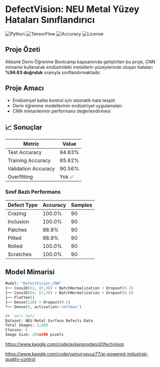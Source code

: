 # DefectVision: NEU Metal Yüzey Hataları Sınıflandırıcı

![Python](https://img.shields.io/badge/Python-3.11-blue)
![TensorFlow](https://img.shields.io/badge/TensorFlow-2.15-orange)
![Accuracy](https://img.shields.io/badge/Accuracy-94.63%25-brightgreen)
![License](https://img.shields.io/badge/License-MIT-green)

## Proje Özeti
Akbank Derin Öğrenme Bootcamp kapsamında geliştirilen bu proje, CNN mimarisi kullanarak endüstrideki metallerin yüzeylerinde oluşan hataları **%94.63 doğruluk** oranıyla sınıflandırmaktadır.

## Proje Amacı
-  Endüstriyel kalite kontrol için otomatik hata tespiti
-  Derin öğrenme modellerinin endüstriyel uygulamaları
-  CNN mimarilerinin performans değerlendirmesi

## 📈 Sonuçlar
| Metric | Value |
|--------|-------|
| Test Accuracy | 94.63% |
| Training Accuracy | 85.62% |
| Validation Accuracy | 90.56% |
| Overfitting | Yok ✅ |

### Sınıf Bazlı Performans
| Defect Type | Accuracy | Samples |
|-------------|----------|---------|
| Crazing | 100.0% | 90 |
| Inclusion | 100.0% | 90 |
| Patches | 98.9% | 90 |
| Pitted | 98.9% | 90 |
| Rolled | 100.0% | 90 |
| Scratches | 100.0% | 90 |

##  Model Mimarisi
```python
Model: "DefectVision_CNN"
├── Conv2D(32, (3,3)) + BatchNormalization + Dropout(0.3)
├── Conv2D(64, (3,3)) + BatchNormalization + Dropout(0.4)
├── Flatten()
├── Dense(128) + Dropout(0.5)
└── Dense(6, activation='softmax')

##  Veri Seti
Dataset: NEU Metal Surface Defects Data
Total Images: 1,800
Classes: 6
Image Size: 200x200 pixels

```

https://www.kaggle.com/code/aykansoydan/d3fectvision

https://www.kaggle.com/code/yamuryavuz77/ai-powered-industrial-quality-control
